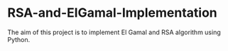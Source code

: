 # RSA-and-ElGamal-Implementation

The aim of this project is to implement El Gamal and RSA algorithm using Python.
